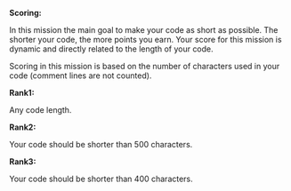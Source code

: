 **Scoring:**

In this mission the main goal to make your code as short as possible.
The shorter your code, the more points you earn.
Your score for this mission is dynamic and directly related to the length of your code.

Scoring in this mission is based on the number of characters used in your code 
(comment lines are not counted). 

**Rank1:**
 
Any code length.

**Rank2:**

Your code should be shorter than 500 characters.

**Rank3:**

Your code should be shorter than 400 characters.
